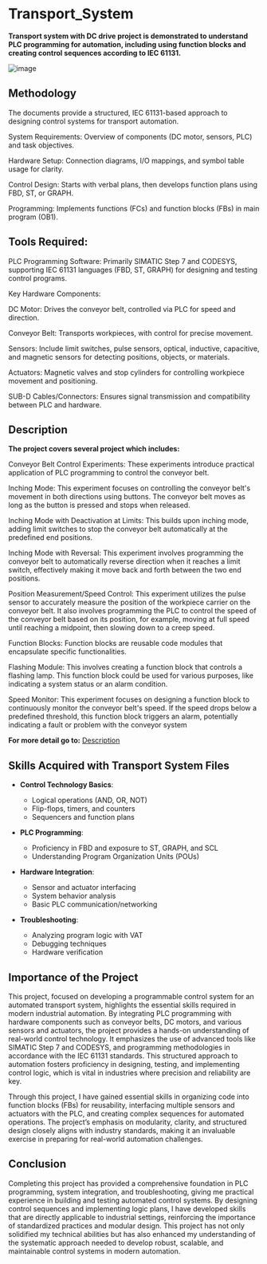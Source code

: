 # Transport_System

**Transport system with DC drive project is demonstrated to understand PLC programming for automation, including using function blocks and creating control sequences according to IEC 61131.**

![image](https://github.com/user-attachments/assets/c973cc73-2334-4e88-afbe-a34cd604c605)


## Methodology

The documents provide a structured, IEC 61131-based approach to designing control systems for transport automation.


System Requirements: Overview of components (DC motor, sensors, PLC) and task objectives.

Hardware Setup: Connection diagrams, I/O mappings, and symbol table usage for clarity.

Control Design: Starts with verbal plans, then develops function plans using FBD, ST, or GRAPH.

Programming: Implements functions (FCs) and function blocks (FBs) in main program (OB1).

## Tools Required:

PLC Programming Software: Primarily SIMATIC Step 7 and CODESYS, supporting IEC 61131 languages (FBD, ST, GRAPH) for designing and testing control programs.

Key Hardware Components:

DC Motor: Drives the conveyor belt, controlled via PLC for speed and direction.

Conveyor Belt: Transports workpieces, with control for precise movement.

Sensors: Include limit switches, pulse sensors, optical, inductive, capacitive, and magnetic sensors for detecting positions, objects, or materials.

Actuators: Magnetic valves and stop cylinders for controlling workpiece movement and positioning.

SUB-D Cables/Connectors: Ensures signal transmission and compatibility between PLC and hardware.

## Description

**The project covers several project which includes:**


Conveyor Belt Control Experiments: These experiments introduce practical application of PLC programming to control the conveyor belt.

Inching Mode: This experiment focuses on controlling the conveyor belt's movement in both directions using buttons. The conveyor belt moves as long as the button is pressed and stops when released.

Inching Mode with Deactivation at Limits: This builds upon inching mode, adding limit switches to stop the conveyor belt automatically at the predefined end positions.

Inching Mode with Reversal: This experiment involves programming the conveyor belt to automatically reverse direction when it reaches a limit switch, effectively making it move back and forth between the two end positions.

Position Measurement/Speed Control: This experiment utilizes the pulse sensor to accurately measure the position of the workpiece carrier on the conveyor belt. It also involves programming the PLC to control the speed of the conveyor belt based on its position, for example, moving at full speed until reaching a midpoint, then slowing down to a creep speed.

Function Blocks: Function blocks are reusable code modules that encapsulate specific functionalities.

Flashing Module: This involves creating a function block that controls a flashing lamp. This function block could be used for various purposes, like indicating a system status or an alarm condition.

Speed Monitor: This experiment focuses on designing a function block to continuously monitor the conveyor belt's speed. If the speed drops below a predefined threshold, this function block triggers an alarm, potentially indicating a fault or problem with the conveyor system

**For more detail go to:** [Description](Description.md)


## Skills Acquired with Transport System Files

- **Control Technology Basics**:
  - Logical operations (AND, OR, NOT)
  - Flip-flops, timers, and counters
  - Sequencers and function plans

- **PLC Programming**:
  - Proficiency in FBD and exposure to ST, GRAPH, and SCL
  - Understanding Program Organization Units (POUs)

- **Hardware Integration**:
  - Sensor and actuator interfacing
  - System behavior analysis
  - Basic PLC communication/networking

- **Troubleshooting**:
  - Analyzing program logic with VAT
  - Debugging techniques
  - Hardware verification

 ## Importance of the Project

This project, focused on developing a programmable control system for an automated transport system, highlights the essential skills required in modern industrial automation. By integrating PLC programming with hardware components such as conveyor belts, DC motors, and various sensors and actuators, the project provides a hands-on understanding of real-world control technology. It emphasizes the use of advanced tools like SIMATIC Step 7 and CODESYS, and programming methodologies in accordance with the IEC 61131 standards. This structured approach to automation fosters proficiency in designing, testing, and implementing control logic, which is vital in industries where precision and reliability are key.

Through this project, I have gained essential skills in organizing code into function blocks (FBs) for reusability, interfacing multiple sensors and actuators with the PLC, and creating complex sequences for automated operations. The project’s emphasis on modularity, clarity, and structured design closely aligns with industry standards, making it an invaluable exercise in preparing for real-world automation challenges.

## Conclusion

Completing this project has provided a comprehensive foundation in PLC programming, system integration, and troubleshooting, giving me practical experience in building and testing automated control systems. By designing control sequences and implementing logic plans, I have developed skills that are directly applicable to industrial settings, reinforcing the importance of standardized practices and modular design. This project has not only solidified my technical abilities but has also enhanced my understanding of the systematic approach needed to develop robust, scalable, and maintainable control systems in modern automation.

